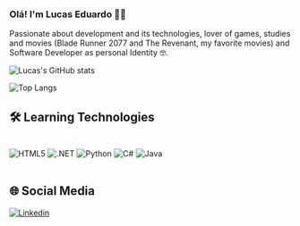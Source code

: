 ### Olá! I'm Lucas Eduardo 🙋‍♂️

Passionate about development and its technologies, lover of games, studies and movies (Blade Runner 2077 and The Revenant, my favorite movies) and Software Developer as personal Identity 🤓. 

![Lucas's GitHub stats](https://github-readme-stats.vercel.app/api?username=LucasEdu07&show_icons=true&theme=dark)

![Top Langs](https://github-readme-stats.vercel.app/api/top-langs/?username=LucasEdu07&hide_progress=false&theme=dark)

## 🛠 Learning Technologies
<div style="display: inline_block"><br/>
  <img align="center" alt="HTML5" src="https://img.shields.io/badge/HTML5-E34F26?style=for-the-badge&logo=html5&logoColor=white" />
  <img align="center" alt=".NET" src="https://img.shields.io/badge/.NET-5C2D91?style=for-the-badge&logo=.net&logoColor=white" />
  <img align="center" alt="Python" src="https://img.shields.io/badge/Python-3776AB?style=for-the-badge&logo=python&logoColor=white" />
  <img align="center" alt="C#" src="https://img.shields.io/badge/C%23-239120?style=for-the-badge&logo=c-sharp&logoColor=white" />
  <img align="center" alt="Java" src="https://img.shields.io/badge/Java-ED8B00?style=for-the-badge&logo=openjdk&logoColor=white" />
</div><br/>

## 🌐 Social Media
[![Linkedin](https://img.shields.io/badge/LinkedIn-0077B5?style=for-the-badge&logo=linkedin&logoColor=white)](https://www.linkedin.com/in/lucas-souza-a67a52165/)
